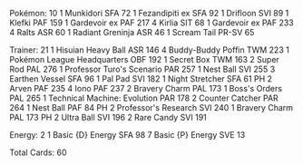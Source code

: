 Pokémon: 10
1 Munkidori SFA 72
1 Fezandipiti ex SFA 92
1 Drifloon SVI 89
1 Klefki PAF 159
1 Gardevoir ex PAF 217
4 Kirlia SIT 68
1 Gardevoir ex PAF 233
4 Ralts ASR 60
1 Radiant Greninja ASR 46
1 Scream Tail PR-SV 65

Trainer: 21
1 Hisuian Heavy Ball ASR 146
4 Buddy-Buddy Poffin TWM 223
1 Pokémon League Headquarters OBF 192
1 Secret Box TWM 163
2 Super Rod PAL 276
1 Professor Turo's Scenario PAR 257
1 Nest Ball SVI 255
3 Earthen Vessel SFA 96
1 Pal Pad SVI 182
1 Night Stretcher SFA 61 PH
2 Arven PAF 235
4 Iono PAF 237
2 Bravery Charm PAL 173
1 Boss's Orders PAL 265
1 Technical Machine: Evolution PAR 178
2 Counter Catcher PAR 264
1 Nest Ball PAF 84 PH
2 Professor's Research SVI 240
1 Bravery Charm PAL 173 PH
2 Ultra Ball SVI 196
2 Rare Candy SVI 191

Energy: 2
1 Basic {D} Energy SFA 98
7 Basic {P} Energy SVE 13

Total Cards: 60
